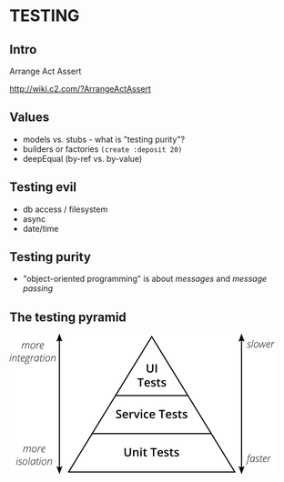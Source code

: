 # TESTING

## Intro

Arrange
Act
Assert

http://wiki.c2.com/?ArrangeActAssert

## Values

- models vs. stubs - what is "testing purity"?
- builders or factories `(create :deposit 20)`
- deepEqual (by-ref vs. by-value)

## Testing evil

- db access / filesystem
- async
- date/time

## Testing purity

- "object-oriented programming" is about *messages* and *message passing*

## The testing pyramid

![alt text](testPyramid.png)
